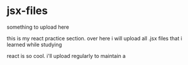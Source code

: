 # jsx-files

something to upload here

this is my react practice section. over here i will upload all
.jsx files that i learned while studying

react is so cool. i'll upload regularly to maintain
a 
